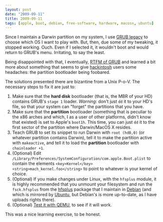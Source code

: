 ```yaml
---
layout: post
date: "2009-09-11"
title: 2009-09-11
tags: [apple, boot, debian, free-software, hardware, macosx, ubuntu]
---
```

Since I maintain a Darwin partition on my system, I use
[GRUB legacy](http://www.gnu.org/software/grub/grub-legacy.en.html)
to choose which OS I want to play with. But, then, due some of my
tweaking, it stopped working. Ouch. Even if I selected it, it
wouldn't boot and would return to GRUB's menu. Irritating, to say
the least.

Being disappointed with that, I eventually,
[RTFM of GRUB](http://www.gnu.org/software/grub/manual/html_node/)
and learned a bit more about something that seems to give
[hackintosh](http://www.insanelymac.com/forum/index.php?showtopic=107391)
users some headaches: the partition bootloader being foobared.

The solutions presented there are bizantine from a Unix P-o-V. The
necessary steps to fix it are just to:

1. Make sure that the **hard disk** bootloader (that is, the MBR
   of your HD) contains GRUB's `stage 1` loader.
   *Warning:* don't just `dd` it to your HD's file, so that your
   system can "forget" the partitions that you have.
2. Make sure that the **partition** bootloader (something that is
   peculiar to the x86 arches and which, I as a user of other
   platforms, didn't know that existed) is set to Apple's `boot1h`.
   This time, you can just `dd` it to the first sector of the
   partition where Darwin/MacOS X resides.
3. Teach GRUB to set its snippet to run Darwin with
   `root (hd0,0)` (or whatever partition contains Darwin), tell it
   to make the partition active with `makeactive`, and tell it to load
   the **partition** bootloader with `chainloader +1`.
4. (Optional) Edit
   `/Library/Preferences/SystemConfiguration/com.apple.Boot.plist` to
   contain the elements `<key>Kernel</key>`
   `<string>mach_kernel.foo</string>` to point to whatever is your
   kernel of choice.
5. (Optional) If you make changes under Linux, with the `hfsplus`
   module, it is highly recommended that you unmount your filesystem
   and run the `fsck.hfsplus` from the
   [hfsplus](http://packages.debian.org/hfsplus) package that I
   maintain in [Debian](http://www.debian.org/) (and which is mirrored
   by [Ubuntu](http://www.ubuntu.com/), but Debian's is more
   up-to-date, as I have uploads rights there).
6. (Optional)
   [Test it with QEMU](http://www.hermann-uwe.de/blog/testing-stuff-with-qemu-part-3-debian-gnu-kfreebsd),
   to see if it will work.

This was a nice learning exercise, to be honest.


